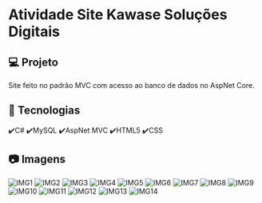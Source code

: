# Atividade Site Kawase Soluções Digitais
## 💻 Projeto
Site feito no padrão MVC com acesso ao banco de dados no AspNet Core.
## :rocket: Tecnologias
✔️C#
✔️MySQL
✔️AspNet MVC
✔️HTML5
✔️CSS

## :camera: Imagens
![IMG1](img/01Home.png)
![IMG2](img/02Sobre1.png)
![IMG3](img/03Sobre2.png)
![IMG4](img/04Produtos1.png)
![IMG5](img/05Produtos2.png)
![IMG6](img/06Servicos.png)
![IMG7](img/07Portfolio1.png)
![IMG8](img/08Portfolio2.png)
![IMG9](img/09Galeria1.png)
![IMG10](img/10Galeria2.png)
![IMG11](img/11Contato.png)
![IMG12](img/12Administradores.png)
![IMG13](img/13Editar.png)
![IMG14](img/14Mensagens.png)
